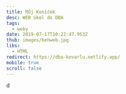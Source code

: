 ```yaml
---
title: Můj Koníček
desc: WEB úkol do DBA
tags:
  - weby
date: 2019-07-17T10:22:47.953Z
thub: images/behweb.jpg
libs:
  - HTML
redirect: https://dba-kovarlu.netlify.app/
mobile: true
scroll: false
---
```

   d